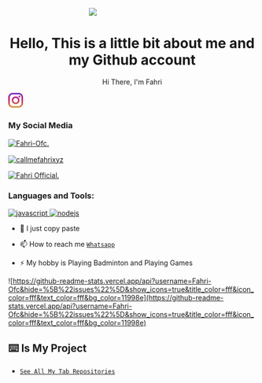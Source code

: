 <p align="center">

<img src="https://telegra.ph/file/f065d5e83ddd30873ae96.jpg" width="35%" style="margin-left: auto;margin-right: auto;display: block;">
</p>

<h1 align='center'>Hello, This is a little bit about me and my Github account</h1>

<p align='center'>Hi There, I'm Fahri</p>

<p align='center'>

<a href="https://instagram.com/callmefahrixyz"><img height="30" src="https://github.com/ArugaZ/ArugaZ/blob/main/images/instagram.svg?raw=true"></a>&nbsp;&nbsp;

</p>

<h3 align="left">My Social Media  </h3>

<p align="left">

<a href="https://www.facebook.com/taufiks.hidayats.10" target="blank"><img align="center" src="https://cdn.jsdelivr.net/npm/simple-icons@3.0.1/icons/facebook.svg" alt="Fahri-Ofc." height="30" width="40" /></a>

<a href="https://instagram.com/callmefahrixyz" target="blank"><img align="center" src="https://cdn.jsdelivr.net/npm/simple-icons@3.0.1/icons/instagram.svg" alt="callmefahrixyz" height="30" width="40" /></a>

<a href="https://wa.me/6285772674695" target="blank"><img align="center" src="https://cdn.jsdelivr.net/npm/simple-icons@3.0.1/icons/whatsapp.svg" alt="Fahri Official." height="30" width="40" /></a>


</p>

<h3 align="left">Languages and Tools:</h3>

<p align="left"> <a href="https://developer.mozilla.org/en-US/docs/Web/JavaScript" target="_blank"> <img src="https://img.shields.io/badge/-JavaScript-black?style=flat-square&logo=javascript" alt="javascript" width="40" height="40"/> </a> <a href="https://nodejs.org" target="_blank"> <img src="https://img.shields.io/badge/-Node.js-black?style=flat-square&logo=Node.js" alt="nodejs" width="40" height="40"/> </a> </p>

- 🤝 I just copy paste

- 📫 How to reach me  [`Whatsapp`](https://wa.me/6288292024190?text=halo+bang)

- ⚡ My hobby is Playing Badminton and Playing Games

![https://github-readme-stats.vercel.app/api?username=Fahri-Ofc&hide=%5B%22issues%22%5D&show_icons=true&title_color=fff&icon_color=fff&text_color=fff&bg_color=11998e](https://github-readme-stats.vercel.app/api?username=Fahri-Ofc&hide=%5B%22issues%22%5D&show_icons=true&title_color=fff&icon_color=fff&text_color=fff&bg_color=11998e)

## ⌨️ Is My Project
* [`See All My Tab Repositories`](https://github.com/Fahri-Ofc?tab=repositories)
